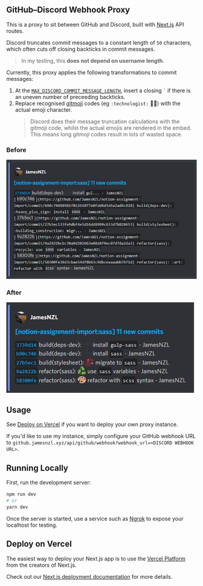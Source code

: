 ## GitHub–Discord Webhook Proxy

This is a proxy to sit between GitHub and Discord, built with [Next.js](https://nextjs.org/) API routes.

Discord truncates commit messages to a constant length of `50` characters, which often cuts off closing backticks in commit messages.
> In my testing, this **does not depend on username length**.

Currently, this proxy applies the following transformations to commit messages:
1. At the [`MAX_DISCORD_COMMIT_MESSAGE_LENGTH`](lib/format-commit-messages.ts), insert a closing <code>`</code> if there is an uneven number of preceeding backticks.
2. Replace recognised [gitmoji](https://github.com/carloscuesta/gitmoji/blob/master/src/data/gitmojis.json) codes (eg `:technologist:` 👨‍💻) with the actual emoji character.
	> Discord does their message truncation calculations with the gitmoji code, whilst the actual emojis are rendered in the embed. This means long gitmoji codes result in lots of wasted space.

### Before
![Before](public/before.jpg)

### After
![After](public/after.jpg)

## Usage

See [Deploy on Vercel](#deploy-on-vercel) if you want to deploy your own proxy instance.

If you'd like to use my instance, simply configure your GitHub webhook URL to `github.jamesnzl.xyz/api/github/webhook?webhook_url=<DISCORD WEBHOOK URL>`.

## Running Locally

First, run the development server:

```bash
npm run dev
# or
yarn dev
```

Once the server is started, use a service such as [Ngrok](https://ngrok.com/) to expose your localhost for testing.

## Deploy on Vercel

The easiest way to deploy your Next.js app is to use the [Vercel Platform](https://vercel.com/new?utm_medium=default-template&filter=next.js&utm_source=create-next-app&utm_campaign=create-next-app-readme) from the creators of Next.js.

Check out our [Next.js deployment documentation](https://nextjs.org/docs/deployment) for more details.
